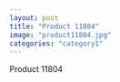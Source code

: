 ```yaml
---
layout: post
title: "Product 11804"
image: "product11804.jpg"
categories: "category1"
---
```

Product 11804
